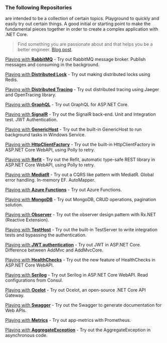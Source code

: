 ### The following Repositories
are intended to be a collection of certain topics. Playground to quickly and easily try out certain things. A good initial or starting point to make the fundamental pieces together in order to create a complex application with .NET Core.

> Find something you are passionate about and that helps you be a better engineer. [Blog post](https://dev.to/vintharas/how-to-come-up-with-great-side-projects-3kb "Blog post").

[Playing with **RabbitMQ**](https://github.com/19balazs86/PlayingWithRabbitMQ "Playing with RabbitMQ") - Try out RabbitMQ message broker. Publish messages and consuming in the background.

[Playing with **Distributed Lock**](https://github.com/19balazs86/PlayingWithDistributedLock "Playing with Distributed Lock") - Try out making distributed locks using Redis.

[Playing with **Distributed Tracing**](https://github.com/19balazs86/PlayingWithDistributedTracing "Playing with Distributed Tracing") - Try out distributed tracing using Jaeger and OpenTracing library.

[Playing with **GraphQL**](https://github.com/19balazs86/PlayingWithGraphQL "Playing with GraphQL") - Try out GraphQL for ASP.NET Core.

[Playing with **SignalR**](https://github.com/19balazs86/PlayingWithSignalR "Playing with SignalR") - Try out the SignalR back-end. Unit and Integration test. JWT Authentication.

[Playing with **GenericHost**](https://github.com/19balazs86/PlayingWithGenericHost "Playing with GenericHost") - Try out the built-in GenericHost to run background tasks in Windows Service.

[Playing with **HttpClientFactory**](https://github.com/19balazs86/PlayingWithHttpClientFactory "Playing with HttpClientFactory") - Try out the built-in HttpClientFactory in ASP.NET Core WebAPI, using Polly to retry.

[Playing with **Refit**](https://github.com/19balazs86/PlayingWithRefit "Playing with Refit") - Try out the Refit, automatic type-safe REST library in ASP.NET Core WebAPI, using Polly to retry.

[Playing with **MediatR**](https://github.com/19balazs86/PlayingWithMediatR "Playing with MediatR") - Try out a CQRS like pattern with MediatR. Global error handling. In-memory EF. AutoMapper.

[Playing with **Azure Functions**](https://github.com/19balazs86/AzureFunctions "Playing with Azure Functions") - Try out Azure Functions.

[Playing with **MongoDB**](https://github.com/19balazs86/PlayingWithMongoDB "Playing with MongoDB") - Try out MongoDB, CRUD operations, pagination solution.

[Playing with **Observer**](https://github.com/19balazs86/PlayingWithObserver "Playing with Observer") - Try out the observer design pattern with Rx.NET (Reactive Extension).

[Playing with **TestHost**](https://github.com/19balazs86/PlayingWithTestHost "Playing with TestHost") - Try out the built-in TestServer to write integration tests and bypassing the authentication.

[Playing with **JWT authentication**](https://github.com/19balazs86/Playing-with-JWT-Authentication "Playing with JWT authentication") - Try out JWT in ASP.NET Core. Difference between AddMvc and AddMvcCore.

[Playing with **HealthChecks**](https://github.com/19balazs86/PlayingWithHealthChecks "Playing with HealthChecks") - Try out the new feature of HealthChecks in ASP.NET Core WebAPI.

[Playing with **Serilog**](https://github.com/19balazs86/Playing-with-Serilog "Playing with Serilog") - Try out Serilog in ASP.NET Core WebAPI. Read configurations from Consul.

[Playing with **Ocelot**](https://github.com/19balazs86/PlayingWithOcelot "Playing with Ocelot") - Try out Ocelot, an open-source .NET Core API Gateway.

[Playing with **Swagger**](https://github.com/19balazs86/PlayingWithSwagger "Playing with Swagger") - Try out the Swagger to generate documentation for Web APIs.

[Playing with **Metrics**](https://github.com/19balazs86/PlayingWithMetrics "Playing with Metrics") - Try out app-metrics with Prometheus.

[Playing with **AggregateException**](https://github.com/19balazs86/PlayingWithAggregateException "Playing with AggregateException") - Try out the AggregateException in asynchronous code.

